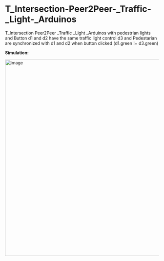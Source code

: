 # T_Intersection-Peer2Peer-_Traffic-_Light-_Arduinos

T_Intersection Peer2Peer _Traffic _Light _Arduinos with pedestrian lights and Button
d1 and d2 have the same traffic light control
d3 and Pedestarian are synchronized with d1 and d2  when button clicked 
(d1.green != d3.green)


**Simulation:**


<img width="644" alt="image" src="https://github.com/user-attachments/assets/fa2ed143-4233-4da0-a059-f2b3d5fe458b">



